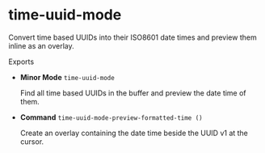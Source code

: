 # time-uuid-mode

Convert time based UUIDs into their ISO8601 date times and preview them inline
as an overlay.

Exports

- **Minor Mode** `time-uuid-mode`

  Find all time based UUIDs in the buffer and preview the date time of them.

- **Command** `time-uuid-mode-preview-formatted-time ()`

  Create an overlay containing the date time beside the UUID v1 at the cursor.
